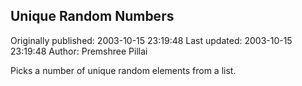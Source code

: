 ## Unique Random Numbers 
Originally published: 2003-10-15 23:19:48 
Last updated: 2003-10-15 23:19:48 
Author: Premshree Pillai 
 
Picks a number of unique random elements from a list.